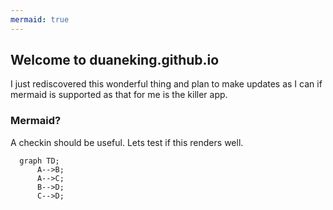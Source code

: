 ```yaml
---
mermaid: true
---
```


## Welcome to duaneking.github.io

I just rediscovered this wonderful thing and plan to make updates as I can if mermaid is supported as that for me is the killer app.

### Mermaid?

A checkin should be useful. Lets test if this renders well.

```mermaid
  graph TD;
      A-->B;
      A-->C;
      B-->D;
      C-->D;
```
